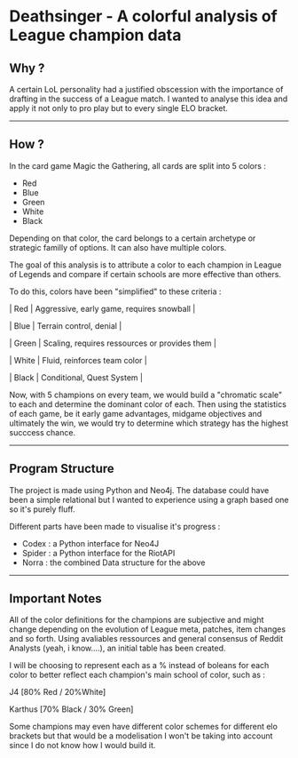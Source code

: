 # Deathsinger - A colorful analysis of League champion data

## Why ?

A certain LoL personality had a justified obscession with the importance of drafting 
in the success of a League match. I wanted to analyse this idea and apply it not only
to pro play but to every single ELO bracket.


---
## How ?

In the card game Magic the Gathering, all cards are split into 5 colors :
- Red
- Blue
- Green
- White
- Black

Depending on that color, the card belongs to a certain archetype or strategic familly of options. It can also have multiple colors.

The goal of this analysis is to attribute a color to each champion in League of Legends and compare if certain schools are more effective than others.

To do this, colors have been "simplified" to these criteria :

| Red | Aggressive, early game, requires snowball |

| Blue | Terrain control, denial |

| Green | Scaling, requires ressources or provides them |

| White | Fluid, reinforces team color |

| Black | Conditional, Quest System |

Now, with 5 champions on every team, we would build a "chromatic scale" to each and determine the dominant color of each. Then using the statistics of each game, be it early game advantages, midgame objectives and ultimately the win, we would try to determine which strategy has the highest succcess chance.

---

## Program Structure 

The project is made using Python and Neo4j. The database could have been a simple relational but I wanted to experience using a graph based one so it's purely fluff.

Different parts have been made to visualise it's progress : 

- Codex : a Python interface for Neo4J
- Spider : a Python interface for the RiotAPI
- Norra : the combined Data structure for the above

--- 

## Important Notes

All of the color definitions for the champions are subjective and might change depending on the evolution of League meta, patches, item changes and so forth. 
Using avaliables ressources and general consensus of Reddit Analysts (yeah, i know....), an initial table has been created. 

I will be choosing to represent each as a % instead of boleans for each color to better reflect each champion's main school of color, such as :

J4 [80% Red / 20%White]

Karthus [70% Black / 30% Green]

Some champions may even have different color schemes for different elo brackets but that would be a modelisation I won't be taking into account since I do not know how I would build it.
